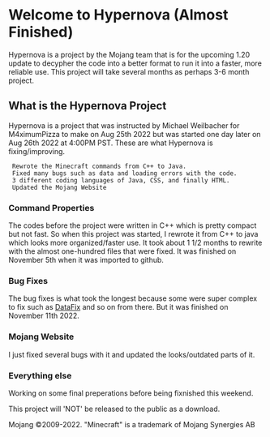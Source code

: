 # Welcome to Hypernova (Almost Finished)

Hypernova is a project by the Mojang team that is for the upcoming 1.20 update to decypher the code into a better format to run it into a faster, more reliable use.  This project will take several months as perhaps 3-6 month project.

## What is the Hypernova Project

Hypernova is a project that was instructed by Michael Weilbacher for M4ximumPizza to make on Aug 25th 2022 but was started one day later on Aug 26th 2022 at 4:00PM PST. These are what Hypernova is fixing/improving.

     Rewrote the Minecraft commands from C++ to Java.
     Fixed many bugs such as data and loading errors with the code.
     3 different coding languages of Java, CSS, and finally HTML.
     Updated the Mojang Website

### Command Properties 

The codes before the project were written in C++ which is pretty compact but not fast. So when this project was started, I rewrote it from C++ to java which looks more organized/faster use. It took about 1 1/2 months to rewrite with the almost one-hundred files that were fixed. It was finished on November 5th when it was imported to github. 

### Bug Fixes

The bug fixes is what took the longest because some were super complex to fix such as [DataFix](https://github.com/M4ximumPizza/Hypernova/blob/master/Fixes/schema/Datafixers.java) and so on from there. But it was finished on November 11th 2022.

### Mojang Website
I just fixed several bugs with it and updated the looks/outdated parts of it.

### Everything else

Working on some final preperations before being fixnished this weekend.

This project will 'NOT' be released to the public as a download.

Mojang ©2009-2022. "Minecraft" is a trademark of Mojang Synergies AB
